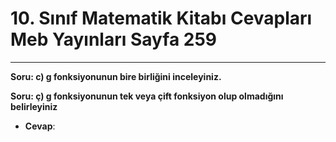 # 10. Sınıf Matematik Kitabı Cevapları Meb Yayınları Sayfa 259

---

**Soru: c) g fonksiyonunun bire birliğini inceleyiniz.**

**Soru: ç) g fonksiyonunun tek veya çift fonksiyon olup olmadığını belirleyiniz**

-   **Cevap**:
